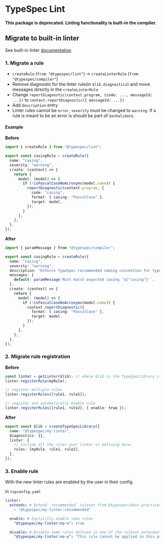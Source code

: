 # TypeSpec Lint

**This package is deprecated. Linting functionality is built-in the compiler.**

## Migrate to built-in linter

See built-in linter [documentation](https://microsoft.github.io/typespec/extending-typespec/linters)

### 1. Migrate a rule

- `createRule` (`from "@typespec/lint"`) -> `createLinterRule` (`from "@typespec/compiler"`)
- Remove diagnostic for the linter rule(in `$lib.diagnostics`) and move messages directly in the `createLinterRule`
- Change `reportDiagnostic(context.program, {code: ..., messageId: ...})` to `context.reportDiagnostic({ messageId: ...})`
- Add `description` entry
- Linter rules cannot be `error`, `severity` must be changed to `warning`. If a rule is meant to be an error is should be part of `$onValidate`.

#### Example

**Before**

```ts
import { createRule } from "@typespec/lint";

export const casingRule = createRule({
  name: "casing",
  severity: "warning",
  create: (context) => {
    return {
      model: (model) => {
        if (!isPascalCaseNoAcronyms(model.name)) {
          reportDiagnostic(context.program, {
            code: "casing",
            format: { casing: "PascalCase" },
            target: model,
          });
        }
      },
    };
  },
});
```

**After**

```ts
import { paramMessage } from "@typespec/compiler";

export const casingRule = createRule({
  name: "casing",
  severity: "warning",
  description: "Enforce TypeSpec recommended naming convention for types.",
  messages: {
    default: paramMessage`Must match expected casing '${"casing"}'`,
  },
  create: (context) => {
    return {
      model: (model) => {
        if (!isPascalCaseNoAcronyms(model.name)) {
          context.reportDiagnostic({
            format: { casing: "PascalCase" },
            target: model,
          });
        }
      },
    };
  },
});
```

### 2. Migrate rule registration

**Before**

```ts
const linter = getLinter($lib); // where $lib is the TypeSpecLibrary created with createTypeSpecLibrary
linter.registerRule(myRule);

// register multiple rules
linter.registerRules([rule1, rule2]);

// register and automatically enable rule
linter.registerRules([rule1, rule2], { enable: true });
```

**After**

```ts
export const $lib = createTypeSpecLibrary({
  name: "@typespec/my-linter",
  diagnostics: {},
  linter: {
    // Include all the rules your linter is defining here.
    rules: [myRule, rule1, rule2],
  },
});
```

### 3. Enable rule

With the new linter rules are enabled by the user in their config

In `tspconfig.yaml`

```yaml
linter:
  extends: # Extend `recommended` ruleset from @typespec/best-practices library
    - "@typespec/my-linter:recommended"

  enable: # Explicitly enable some rules
    "@typespec/my-linter:no-x": true

  disable: # Disable some rules defined in one of the ruleset extended.
    "@typespec/my-linter:no-y": "This rule cannot be applied in this project because X"
```
